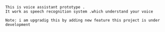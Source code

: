     This is voice assistant prototype .
    It work as speech recognition system .which understand your voice

    Note: i am upgradig this by adding new feature this project is under development
